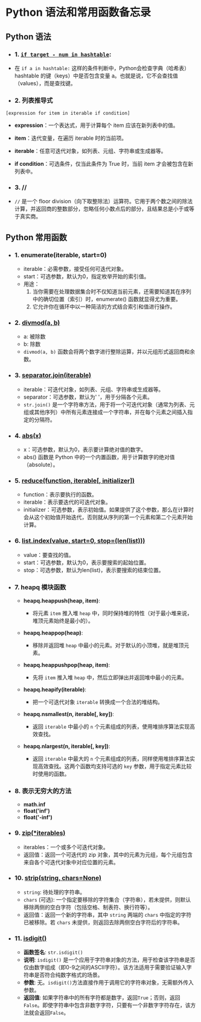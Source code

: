 # Python 语法和常用函数备忘录

## Python 语法

- ### 1. [```if target - num in hashtable```](1.两数之和.cpp):
- 在 ```if a in hashtable:``` 这样的条件判断中，Python会检查字典（哈希表）hashtable 的键（keys）中是否包含变量 a。也就是说，它不会查找值（values），而是查找键。

- ### 2. 列表推导式
`[expression for item in iterable if condition]`
- **expression**：一个表达式，用于计算每个 item 应该在新列表中的值。
- **item**：迭代变量，在遍历 iterable 时的当前项。
- **iterable**：任意可迭代对象，如列表、元组、字符串或生成器等。
- **if condition**：可选条件，仅当此条件为 True 时，当前 item 才会被包含在新列表中。

- ### 3. //
- `//` 是一个 floor division（向下取整除法）运算符。它用于两个数之间的除法计算，并返回商的整数部分，忽略任何小数点后的部分，且结果总是小于或等于真实商。

## Python 常用函数
- ### 1. enumerate(iterable, start=0)
  - iterable：必需参数，接受任何可迭代对象。
  - start：可选参数，默认为0，指定枚举开始的索引值。
  - 用途：
    1. 当你需要在处理数据集合时不仅知道当前元素，还需要知道其在序列中的确切位置（索引）时，enumerate() 函数就显得尤为重要。
    2. 它允许你在循环中以一种简洁的方式结合索引和值进行操作。
- ### 2. [divmod(a, b)](2.两数相加.py)
  - a: 被除数
  - b: 除数
  - `divmod(a, b)` 函数会将两个数字进行整除运算，并以元组形式返回商和余数。

- ### 3. [separator.join(iterable)](6.n-字形变换.py)
  - iterable：可迭代对象，如列表、元组、字符串或生成器等。
  - separator：可选参数，默认为' '，用于分隔各个元素。
  - `str.join()` 是一个字符串方法，用于将一个可迭代对象（通常为列表、元组或其他序列）中所有元素连接成一个字符串，并在每个元素之间插入指定的分隔符。

- ### 4. [abs(x)](7.整数反转.py)
  - x：可选参数，默认为0，表示要计算绝对值的数字。
  - abs() 函数是 Python 中的一个内置函数，用于计算数字的绝对值（absolute）。

- ### 5. [reduce(function, iterable[, initializer])](136.只出现一次的数字.py)
  - function：表示要执行的函数。
  - iterable：表示要迭代的可迭代对象。
  - initializer：可选参数，表示初始值。如果提供了这个参数，那么在计算时会从这个初始值开始迭代，否则就从序列的第一个元素和第二个元素开始计算。

- ### 6. [list.index(value, start=0, stop=(len(list)))](33.搜索旋转排序数组.py)
  - value：要查找的值。
  - start：可选参数，默认为0，表示要搜索的起始位置。
  - stop：可选参数，默认为len(list)，表示要搜索的结束位置。

- ### 7. heapq 模块函数

  - **heapq.heappush(heap, item)**:
    - 将元素 `item` 推入堆 `heap` 中，同时保持堆的特性（对于最小堆来说，堆顶元素始终是最小的）。

  - **heapq.heappop(heap)**:
    - 移除并返回堆 `heap` 中最小的元素。对于默认的小顶堆，就是堆顶元素。

  - **heapq.heappushpop(heap, item)**:
    - 先将 `item` 推入堆 `heap` 中，然后立即弹出并返回堆中最小的元素。

  - **heapq.heapify(iterable)**:
    - 把一个可迭代对象 `iterable` 转换成一个合法的堆结构。

  - **heapq.nsmallest(n, iterable[, key])**:
    - 返回 `iterable` 中最小的 `n` 个元素组成的列表，使用堆排序算法实现高效查找。

  - **heapq.nlargest(n, iterable[, key])**:
    - 返回 `iterable` 中最大的 `n` 个元素组成的列表，同样使用堆排序算法实现高效查找。这两个函数均支持可选的 `key` 参数，用于指定元素比较时使用的函数。
- ### 8. 表示无穷大的方法
  - **math.inf**
  - **float('inf')**
  - **float('-inf')**
- ### 9. [zip(*iterables)](118.杨辉三角.py)
  - iterables：一个或多个可迭代对象。
  - 返回值：返回一个可迭代的 zip 对象，其中的元素为元组，每个元组包含来自各个可迭代对象中对应位置的元素。
- ### 10. [strip(string, chars=None)](8.字符串转换整数-atoi.py)
  - `string`: 待处理的字符串。
  - `chars` (可选): 一个指定要移除的字符集合（字符串），若未提供，则默认移除两侧的空白字符（包括空格、制表符、换行符等）。
  - 返回值：返回一个新的字符串，其中 `string` 两端的 `chars` 中指定的字符已被移除。若 `chars` 未提供，则返回去除两侧空白字符后的字符串。
- ### 11. [isdigit()](8.字符串转换整数-atoi.py)
  - **函数签名**: `str.isdigit()`
  - **说明**: `isdigit()` 是一个应用于字符串对象的方法，用于检查该字符串是否仅由数字组成（即0-9之间的ASCII字符）。该方法适用于需要验证输入字符串是否符合纯数字格式的场景。
  - **参数**: 无。`isdigit()`方法直接作用于调用它的字符串对象，无需额外传入参数。
  - **返回值**: 如果字符串中的所有字符都是数字，返回`True`；否则，返回`False`。即使字符串中包含非数字字符，只要有一个非数字字符存在，该方法就会返回`False`。
